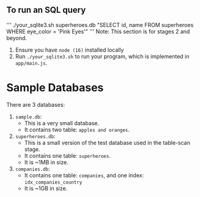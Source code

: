 ## To run an SQL query

'''
./your_sqlite3.sh superheroes.db "SELECT id, name FROM superheroes WHERE eye_color = 'Pink Eyes'"
'''
Note: This section is for stages 2 and beyond.

1. Ensure you have `node (16)` installed locally
2. Run `./your_sqlite3.sh` to run your program, which is implemented in
   `app/main.js`.

# Sample Databases
There are 3 databases:
1. `sample.db`:
   - This is a very small database.
   - It contains two table: `apples and oranges`.
2. `superheroes.db`:
   - This is a small version of the test database used in the table-scan stage.
   - It contains one table: `superheroes`.
   - It is ~1MB in size.
3. `companies.db`:
   - It contains one table: `companies`, and one index: `idx_companies_country`
   - It is ~1GB in size.


